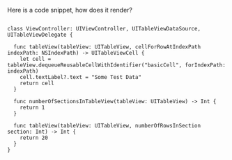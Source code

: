 <!--
Title: Test Code
Date: 2000/01/01
Template: post
Blog: false
-->

Here is a code snippet, how does it render?

<pre><code class="language-swift">
class ViewController: UIViewController, UITableViewDataSource, UITableViewDelegate {

  func tableView(tableView: UITableView, cellForRowAtIndexPath indexPath: NSIndexPath) -> UITableViewCell {
    let cell = tableView.dequeueReusableCellWithIdentifier("basicCell", forIndexPath: indexPath)
    cell.textLabel?.text = "Some Test Data"
    return cell
  }

  func numberOfSectionsInTableView(tableView: UITableView) -> Int {
    return 1
  }

  func tableView(tableView: UITableView, numberOfRowsInSection section: Int) -> Int {
    return 20
  }
}
</code></pre>